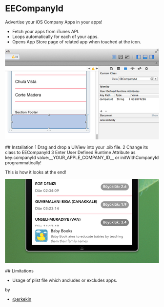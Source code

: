 EECompanyId
============

Advertise your iOS Company Apps in your apps!

- Fetch your apps from iTunes API.
- Loops automatically for each of your apps.
- Opens App Store page of related app when touched at the icon.

<p align="center" >
  <img src="https://github.com/erkekin/EECompanyAd/blob/master/EECompanyAd/tutorial.png?raw=true" alt="EECompanyId" title="EECompanyId">
</p>
## Installation
1 Drag and drop a UIView into your .xib file.
2 Change its class to EECompanyId
3 Enter User Defined Runtime Attribute as key:companyId value:__YOUR_APPLE_COMPANY_ID__
  or initWithCompanyId programmatically!

This is how it looks at the end!
<p align="center" >
  <img src="https://github.com/erkekin/EECompanyAd/blob/master/EECompanyAd/howitlooks.png?raw=true" alt="How it looks" title="EECompanyId">
</p>
## Limitations

- Usage of plist file which ancludes or excludes apps.

by <br>
- [@erkekin](https://twitter.com/erkekin)

